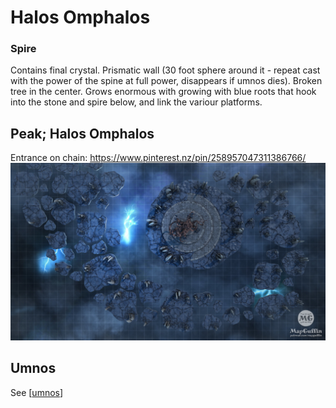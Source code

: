 # Halos Omphalos

### Spire
Contains final crystal. Prismatic wall (30 foot sphere around it - repeat cast with the power of the spine at full power, disappears if umnos dies).
Broken tree in the center.
Grows enormous with growing with blue roots that hook into the stone and spire below, and link the variour platforms.

## Peak; Halos Omphalos
Entrance on chain: https://www.pinterest.nz/pin/258957047311386766/
![](halos-peak.jpeg)

## Umnos
See [[umnos]]


[//begin]: # "Autogenerated link references for markdown compatibility"
[umnos]: ../npcs/umnos "Fracto-Nimbuli"
[//end]: # "Autogenerated link references"
